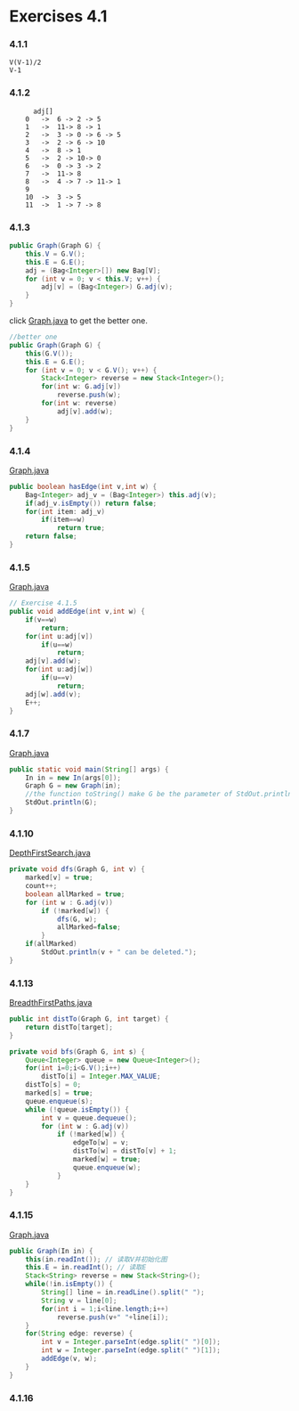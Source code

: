 Exercises 4.1
==
### 4.1.1
`V(V-1)/2`<br>
`V-1`<br>

### 4.1.2
	      adj[]
		0	->	6 -> 2 -> 5
		1	->	11-> 8 -> 1
		2	->	3 -> 0 -> 6 -> 5
		3	->	2 -> 6 -> 10
		4	->	8 -> 1
		5	->	2 -> 10-> 0
		6	->	0 -> 3 -> 2
		7	->	11-> 8
		8	->	4 -> 7 -> 11-> 1
		9
		10	->	3 -> 5
		11	->	1 -> 7 -> 8
### 4.1.3
```Java
public Graph(Graph G) {
	this.V = G.V();
	this.E = G.E();
	adj = (Bag<Integer>[]) new Bag[V];
	for (int v = 0; v < this.V; v++) {
		adj[v] = (Bag<Integer>) G.adj(v);
	}
}
```
click [Graph.java](https://github.com/baozzz1/Algorithms-Learning/blob/master/src/Exercise4_1/Graph.java) to get the better one.
```Java
//better one
public Graph(Graph G) {
	this(G.V());
	this.E = G.E();
	for (int v = 0; v < G.V(); v++) {
		Stack<Integer> reverse = new Stack<Integer>();
		for(int w: G.adj[v])
			reverse.push(w);
		for(int w: reverse)
			adj[v].add(w);
	}
}
```
### 4.1.4
[Graph.java](https://github.com/baozzz1/Algorithms-Learning/blob/master/src/Exercise4_1/Graph.java)
```Java
public boolean hasEdge(int v,int w) {
	Bag<Integer> adj_v = (Bag<Integer>) this.adj(v);
	if(adj_v.isEmpty()) return false;
	for(int item: adj_v)
		if(item==w)
			return true;
	return false;
}
```
### 4.1.5
[Graph.java](https://github.com/baozzz1/Algorithms-Learning/blob/master/src/Exercise4_1/Graph.java)
```Java
// Exercise 4.1.5
public void addEdge(int v,int w) {
	if(v==w)
		return;
	for(int u:adj[v])
		if(u==w)
			return;
	adj[v].add(w);
	for(int u:adj[w])
		if(u==v)
			return;
	adj[w].add(v);
	E++;
}
```
### 4.1.7
[Graph.java](https://github.com/baozzz1/Algorithms-Learning/blob/master/src/Exercise4_1/Graph.java)
```Java
public static void main(String[] args) {
	In in = new In(args[0]);
	Graph G = new Graph(in);
	//the function toString() make G be the parameter of StdOut.println()
	StdOut.println(G);
}
```
### 4.1.10
[DepthFirstSearch.java](https://github.com/baozzz1/Algorithms-Learning/blob/master/src/Exercise4_1/DepthFirstSearch.java)
```Java
private void dfs(Graph G, int v) {
	marked[v] = true;
	count++;
	boolean allMarked = true;
	for (int w : G.adj(v))
		if (!marked[w]) {
			dfs(G, w);
			allMarked=false;
		}
	if(allMarked)
		StdOut.println(v + " can be deleted.");
}
```
### 4.1.13
[BreadthFirstPaths.java](https://github.com/baozzz1/Algorithms-Learning/blob/master/src/Exercise4_1/BreadthFirstPaths.java)
```Java
public int distTo(Graph G, int target) {
	return distTo[target];
}

private void bfs(Graph G, int s) {
	Queue<Integer> queue = new Queue<Integer>();
	for(int i=0;i<G.V();i++)
		distTo[i] = Integer.MAX_VALUE;
	distTo[s] = 0;
	marked[s] = true;
	queue.enqueue(s);
	while (!queue.isEmpty()) {
		int v = queue.dequeue();
		for (int w : G.adj(v))
			if (!marked[w]) {
				edgeTo[w] = v;
				distTo[w] = distTo[v] + 1;
				marked[w] = true;
				queue.enqueue(w);
			}
	}
}
```
### 4.1.15
[Graph.java](https://github.com/baozzz1/Algorithms-Learning/blob/master/src/Exercise4_1/Graph.java)
```Java
public Graph(In in) {
	this(in.readInt()); // 读取V并初始化图
	this.E = in.readInt(); // 读取E
	Stack<String> reverse = new Stack<String>();
	while(!in.isEmpty()) {
		String[] line = in.readLine().split(" ");
		String v = line[0];
		for(int i = 1;i<line.length;i++)
			reverse.push(v+" "+line[i]);			
	}
	for(String edge: reverse) {
		int v = Integer.parseInt(edge.split(" ")[0]);
		int w = Integer.parseInt(edge.split(" ")[1]);
		addEdge(v, w);
	}
}
```
### 4.1.16